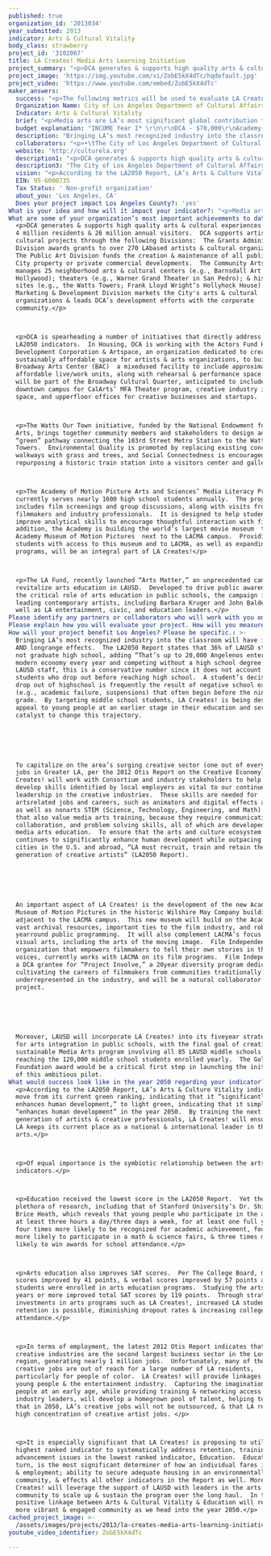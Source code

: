 ```yaml
---
published: true
organization_id: '2013034'
year_submitted: 2013
indicator: Arts & Cultural Vitality
body_class: strawberry
project_id: '3102067'
title: LA Creates! Media Arts Learning Initiative
project_summary: "<p>DCA generates & supports high quality arts & cultural experiences for LA’s 4 million residents & 26 million annual visitors.  DCA supports artists & cultural projects through the following Divisions:  The Grants Administration Division awards grants to over 270 LA-based artists & cultural organizations.  The Public Art Division funds the creation & maintenance of all public art on City property or private commercial developments.  The Community Arts Division manages 25 neighborhood arts & cultural centers (e.g., Barnsdall Art Park in Hollywood); theaters (e.g., Warner Grand Theater in San Pedro); & historic sites (e.g., the Watts Towers; Frank Lloyd Wright’s Hollyhock House).  DCA’s Marketing & Development Division markets the City's arts & cultural organizations & leads DCA’s development efforts with the corporate community.</p>\r\n<p>DCA is spearheading a number of initiatives that directly address the LA2050 indicators.  In Housing, DCA is working with the Actors Fund Housing Development Corporation & Artspace, an organization dedicated to creating sustainably affordable space for artists & arts organizations, to build the Broadway Arts Center (BAC) - a mixed-used facility to include approximately 100 affordable live/work units, along with rehearsal & performance space.  The BAC will be part of the Broadway Cultural Quarter, anticipated to include a downtown campus for CalArts’ MFA Theater program, creative industry incubator space, and upper-floor offices for creative businesses and startups.  </p>\r\n<p>The Watts Our Town initiative, funded by the National Endowment for the Arts, brings together community members and stakeholders to design an artistic “green” pathway connecting the 103rd Street Metro Station to the Watts Towers.  Environmental Quality is promoted by replacing existing concrete walkways with grass and trees, and Social Connectedness is encouraged by repurposing a historic train station into a visitors center and gallery.</p>\r\n<p>The Academy of Motion Picture Arts and Sciences’ Media Literacy Program currently serves nearly 1600 high school students annually.  The program includes film screenings and group discussions, along with visits from filmmakers and industry professionals.  It is designed to help students improve analytical skills to encourage thoughtful interaction with film.  In addition, the Academy is building the world’s largest movie museum - the Academy Museum of Motion Pictures - next to the LACMA campus.  Providing students with access to this museum and to LACMA, as well as expanding to programs, will be an integral part of LA Creates!</p>\r\n<p>The LA Fund, recently launched “Arts Matter,” an unprecedented campaign to revitalize arts education in LAUSD.  Developed to drive public awareness for the critical role of arts education in public schools, the campaign includes leading contemporary artists, including Barbara Kruger and John Baldessari, as well as LA entertainment, civic, and education leaders.</p>"
project_image: 'https://img.youtube.com/vi/ZobE5kX4dTc/hqdefault.jpg'
project_video: 'https://www.youtube.com/embed/ZobE5kX4dTc'
maker_answers:
  success: "<p>The following metrics will be used to evaluate LA Creates!  </p>\r\n \r\n<p>•\tControlled Pre/Post Assessment of students will be made to understand if the LA Creates! model of project-based film study helps students learn more effectively.  LA Creates! program efficacy will be evaluated based on a review of quantifiable data, such as attendance, test scores, and completed work assignments.</p>\r\n\r\n<p>•\tTeacher, student, and parent surveys will measure interest in and satisfaction with the LA Creates! program.  Teachers will also be surveyed on the level of student engagement during the course, and students will be surveyed about skills learned.</p>\r\n\r\n<p>•\tQuality reviews will include a set of “judging\" rubrics to be developed by expert panels comprised of members from the film industry and education leaders in order to evaluate students’ work for specific elements of the lesson plans.  For example, professional story board editors will be used to help ensure that if story boarding is used in a class, students are doing it at the appropriate age-level.   If the ultimate class project is a short-film, each area of the work would be evaluated (i.e., editing, lighting, set design, etc.) in order to determine a benchmark for student performance and expectations.</p>\r\n\r\n<p>At the end of the Year I of the pilot program, an initial evaluation will be conducted to determine the plan’s efficacy and make corrections as needed.  A final evaluation will be made at the end of the five-year program. </p>\r\n \r\n<p>The program’s ultimate success will be measured based on the ability of LA Creates! to achieve the following identified outcomes:</p>\r\n \r\n<p>•\tDevelop LAUSD's first film-based middle school course of study that integrates core subjects with the creative process and applications of film making.</p>\r\n\r\n<p>•\tDemonstrate that LA Creates!’ in-school programming has a strong impact on students, based on quantifiable data from the above metrics.</p>\r\n\r\n<p>•\tProve that this course of study can be successfully replicated in underserved communities throughout LA County.</p>\r\n\r\n<p>•\tDevelop a set of lesson plans for LA Creates! that is aligned to the Common Core State Standards, LAUSD's English Language Learners Master Plan, and a new teacher evaluation system that is currently being developed by LAUSD.  These lessons will be part of an approved LAUSD full-year middle school course description for media arts.  In addition, individual lessons will be written to focus on arts integration throughout the school, taught in collaboration with non-arts teachers, to aid meaningful learning in all subject areas.</p>\r\n\r\n<p>•\tLeverage the support of LAUSD with artists and leaders in LA's arts and culture community to advance and sustain LA Creates!</p>"
  Organization Name: City of Los Angeles Department of Cultural Affairs
  Indicator: Arts & Cultural Vitality
  brief: "<p>Media arts are LA’s most significant global contribution to arts and culture and the region’s leading economic driver.  In the LA2050 Report, Arts and Cultural Vitality is the only indicator out of eight found to significantly enhance quality of life, earning the Report’s highest ranking.  Yet, while noted economist Ann Markusen calls LA “America’s Artist Super City,” LA’s young people lack the access and opportunity to enter the creative industries. This is especially true for people of color, who make up 91% of students in the Los Angeles Unified School District (LAUSD Fingertip Facts, 11/12).</p>\r\n<p>•\tThe question: How do we ensure LA’s young people will develop creativity while gaining access to current & next-generation skills & tools? </p>\r\n<p>•\tThe answer: LA Creates! Media Arts Learning Initiative.\r\n<p>Media arts are particularly motivating to today’s digitally-connected youth.  Media arts encompass art created with new media technologies, including digital moviemaking, computer graphics, computer animation, virtual art, interactive art, video games, & computer robotics.  The core concept of LA Creates! is for students to develop technical & critical-thinking skills, integrating the arts into core subject areas, while unleashing creativity through media arts learning.</p>\r\n<p>LA Creates! was developed by a consortium (the Consortium) headed by the City of Los Angeles Department of Cultural Affairs (DCA) in partnership with the Academy of Motion Picture Arts & Sciences (the Academy); LAUSD; The LA Fund for Public Education (LA Fund); Los Angeles County Museum of Art (LACMA); & California Institute of the Arts (CalArts). We will be expanding to include UCLA’s School of the Arts & Architecture; School of Theater, Film, & Television; Hammer Museum; & Film Independent.  LA Creates! will use the Report’s most positive indicator, Arts & Cultural Vitality, to address its lowest, Education.  As the Report posits, educational achievement impacts all other indicators, from Income & Employment to Housing, Health, & Social Connectedness.</p>\r\n<p>LA Creates! consists of three components:</p>\r\n<p>•A pilot Digital Moviemaking Program will build on the work of two LAUSD middle schools, Millikan in the San Fernando Valley & Bancroft in Hollywood, which already have existing film academies.  The two primary instructors from these schools will work with the Consortium to initiate similar programs in two to three middle schools in underserved LA communities in Year II. In subsequent years of the five-year pilot, two or more schools will be added annually.  Working with the film industry to obtain in-kind equipment donations, as well as to make some purchases, LA Creates! will equip each school with a media arts lab with the cameras & computers necessary to create films/videos.</p>\r\n<p>For LA Creates! elective course film teachers will work with generalist teachers of core subjects at each school, integrating the media arts to teach English, math, history, & the sciences. Students will learn how to tell personal & community stories, building Social Connectedness, another LA2050 indicator, while also strengthening competency in technical skills that will better prepare them to gain Employment, the second lowest ranked indicator.</p>\r\n<p>•The Academy, known throughout the world for its Oscars© ceremony, is expanding its Media Literacy Program to a new 14,000 sq. ft. facility in Hollywood that will, in Year I: (1) involve 10 local schools in after-school programs, and (2) serve as a training center for LAUSD film and generalist teachers involved in the LAUSD Digital Moviemaking Program.</p>\r\n<p>The Academy will involve its vast network of Academy members and industry professionals as guest teachers to inspire the students and help promote the program. The Academy will also work with the Consortium to develop a curriculum aimed at middle school students.\r\n<p>Studios such as Sony Pictures, with which DCA has had a 10-year partnership, the “Sony Pictures Media Arts Program,” which teaches middle school students animation in five centers around the City, donates state of the art equipment regularly. Sony will be asked to make similar donations to LA Creates!, as will other industry leaders.\r\n<p>•Finally, the goal of LA Creates! is to be integrated into a new LAUSD five-year strategic plan for arts education that is currently being developed by LAUSD’s Arts Education Branch with funding support from The LA Fund. After the initial five-year in-school pilot program is complete, if approved by LAUSD and the Board of Education, the program would be supported by LAUSD in the long-term, in coordination with the Academy's Media Literacy Program.</p>\r\n<p>LA should have the most far-reaching and thorough media arts education program in the U.S.; our mission is to create and implement a quality program that becomes an integral part of every LAUSD middle school student’s experience, inspiring students, teachers, and families.</p>"
  budget explanation: "INCOME Year I* \r\n\r\nDCA - $70,000\r\nAcademy - $207,500\r\nLA Fund - $35,000\r\nLAUSD Donated Equipment\t- $100,000\r\nGoldhirsh Fdn. REQUEST - $100,000\r\nTOTAL Icome Year I -  $512,500\t\t\t\t\r\n\r\nINCOME Years I-V*\r\nDCA - $350,000\r\nAcademy - $1,207,500\r\nLA Fund – TBD\r\nLAUSD Donated Equipment - $500,000\r\nGoldhirsh Foundation Request - $100,000\r\nTOTAL Income Years I-V- $2,157,500\r\n\r\n*Figures do not include additional in-kind contributions from Consortium members.  We budgeted $143,000 in equipment ($100,000 in donations and $43,000 cash expenditures) in Year I to equip five initial schools for Year II implementation.  Equipment will be provided by film industry entities. LA Fund cannot commit additional funds at this time, but will consider future appropriations.\r\n\r\nEXPENSES Year I*\r\nLA Creates! Manager (DCA contracted) - $60,000\r\n\r\nTOTAL Expenses Year I DCA - $60,000\r\n\r\nEXPENSES Years I-V*\r\nLA Creates! Manager (DCA contracted) - $300,000\r\n\r\nTOTAL Expenses Years I-V DCA - $300,000\r\n\r\n\r\nEXPENSES Year I*\r\n\r\nLAUSD Training 2 Teachers/school X 5 schools @ $30/hr. X 6 hrs./day X 15 days (3 weeks) - $27,000\r\n\r\nTrainers 2 @ $50/hr. X 8 hrs. /day X 15 days (3 weeks) -  $12,000\r\n\r\nEquipment Purchases @ $28,600/school X 5 schools - $143,000\r\n\r\nCurriculum Development  - $10,000\r\n\r\nPrinting/Marketing - $7,500\r\n\r\nJanitorial Services for Trainings @ $200/day x 15 days (3 weeks) - $3,000\r\n\r\nTOTALYEAR I LAUSD - $202,500\r\n\r\nEXPENSES Years I-V*\r\n\r\nLAUSD Training  - $135,000\r\n\r\nTrainers 2 @ $12,000/year - $60,000\r\n\r\nEquipment Purchases @ $28,600/school X 14 schools - $400,400\r\n\r\nCurriculum Dev. - $10,000\r\n\r\nPrinting/Marketing  - $7,500\r\n\r\nJanitorial Services for Trainings @ $3,000/year - $15,000\r\n\r\nTOTAL Years I-V LAUSD - $627,900\r\n\r\n--\r\n\r\nEXPENSES Year I*\r\n\r\nAcademy Media Literacy Staff - $51,050\r\n\r\nHonorarium Academy Artists - $28,500\r\n\r\nCurriculum Development - $10,000 \r\n\r\nPrinting/Marketing - $7,500\r\n\r\nStudent Hospitality (no grant funds used) - $50,000\r\n\r\nEquipment - $50,000\r\n\r\nFacility Costs - $25,000\r\n\r\nBusing - $ 25,000\r\n\r\nLicense Fees - $2,500\r\n\r\nPostage - $450\r\n\r\nTOTAL Year I ACADEMY - $250,000\r\n\r\nEXPENSES Years I-V* \r\n\r\nAcademy Media Literacy Staff - $255,250\r\n\r\nHonorarium - $142,500\r\n\r\nCurriculum Dev. - $10,000\r\n\r\nPrinting/Marketing - $17,100\r\n\r\nHospitality - $250,000\r\n\r\nEquipment - $250,000\r\n\r\nFacility Costs - $165,000\r\n\r\nBusing - $125,000\r\n\r\nLicense Fees - $12,500\r\n\r\nPostage - $2,250\r\n\r\nTotal Years I-V ACADEMY - $1,229,600\r\n\r\nGRAND TOTAL Year I -  $512,500\r\n\r\nGrand TOTAL Years I-V - $2,157,500 \r\n\r\nIf LA2050 funds are awarded, the Consortium will have $512,500, including $100,000 projected as in-kind equipment contributions, for Year I to create the structure and develop curriculum materials needed to successfully launch LA Creates!  Also, Year I funds will be used to scale-up the Academy’s Media Literacy program and create professional development materials and classes for LAUSD teachers.\r\n"
  description: "Bringing LA’s most recognized industry into the classroom will have immediate AND long-range effects.  The LA2050 Report states that 36% of LAUSD students do not graduate high school, adding “That’s up to 20,000 Angelenos entering the modern economy every year and competing without a high school degree.”  Per LAUSD staff, this is a conservative number since it does not account for students who drop out before reaching high school.  A student’s decision to drop out of high-school is frequently the result of negative school experiences (e.g., academic failure, suspensions) that often begin before the ninth grade.  By targeting middle school students, LA Creates! is being designed to appeal to young people at an earlier stage in their education and serve as a catalyst to change this trajectory.\r\n\r\nTo capitalize on the area’s surging creative sector (one out of every eight jobs in Greater LA, per the 2012 Otis Report on the Creative Economy), LA Creates! will work with Consortium and industry stakeholders to help students develop skills identified by local employers as vital to our continued leadership in the creative industries.  These skills are needed for arts-related jobs and careers, such as animators and digital effects artists, as well as non-arts STEM (Science, Technology, Engineering, and Math) careers that also value media arts training, because they require communication, collaboration, and problem solving skills, all of which are developed through media arts education.  To ensure that the arts and culture ecosystem in LA continues to significantly enhance human development while outpacing other cities in the U.S. and abroad, “LA must recruit, train and retain the next generation of creative artists” (LA2050 Report). \r\n\r\nAn important aspect of LA Creates! is the development of the new Academy Museum of Motion Pictures in the historic Wilshire May Company building, adjacent to the LACMA campus.  This new museum will build on the Academy’s vast archival resources, important ties to the film industry, and robust year-round public programming.  It will also complement LACMA’s focus on the visual arts, including the arts of the moving image.  Film Independent, an organization that empowers filmmakers to tell their own stories in their own voices, currently works with LACMA on its film programs.  Film Independent is a DCA grantee for “Project Involve,” a 20-year diversity program dedicated to cultivating the careers of filmmakers from communities traditionally underrepresented in the industry, and will be a natural collaborator for this project.\r\n\r\nMoreover, LAUSD will incorporate LA Creates! into its five-year strategic plan for arts integration in public schools, with the final goal of creating a sustainable Media Arts program involving all 85 LAUSD middle schools and reaching the 120,000 middle school students enrolled yearly.  The Goldhirsh Foundation award would be a critical first step in launching the initial year of this ambitious pilot."
  collaborators: "<p>•\tThe City of Los Angeles Department of Cultural Affairs</p>\r\n<p>•\tThe Los Angeles Unified School District</p>\r\n<p>•\tThe Los Angeles Fund for Public Education</p>\r\n<p>•\tThe Academy of Motion Picture Arts and Sciences</p>\r\n<p>•\tThe California Institute of the Arts</p>\r\n<p>•\tThe Los Angeles County Museum of Art</p>\r\n<p>•\tUCLA School of the Arts and Architecture; UCLA School of Theater, Film, and Television; and the Hammer Museum</p>\r\n<p>•\tFilm Independent</p>\r\n<p>•\tArts for LA, the region’s arts advocacy organization, will incorporate LA Creates! into its Arts Education advocacy efforts.</p>"
  website: 'http://culturela.org'
  description1: "<p>DCA generates & supports high quality arts & cultural experiences for LA’s 4 million residents & 26 million annual visitors.  DCA supports artists & cultural projects through the following Divisions:  The Grants Administration Division awards grants to over 270 LA-based artists & cultural organizations.  The Public Art Division funds the creation & maintenance of all public art on City property or private commercial developments.  The Community Arts Division manages 25 neighborhood arts & cultural centers (e.g., Barnsdall Art Park in Hollywood); theaters (e.g., Warner Grand Theater in San Pedro); & historic sites (e.g., the Watts Towers; Frank Lloyd Wright’s Hollyhock House).  DCA’s Marketing & Development Division markets the City's arts & cultural organizations & leads DCA’s development efforts with the corporate community.</p>\r\n<p>DCA is spearheading a number of initiatives that directly address the LA2050 indicators.  In Housing, DCA is working with the Actors Fund Housing Development Corporation & Artspace, an organization dedicated to creating sustainably affordable space for artists & arts organizations, to build the Broadway Arts Center (BAC) - a mixed-used facility to include approximately 100 affordable live/work units, along with rehearsal & performance space.  The BAC will be part of the Broadway Cultural Quarter, anticipated to include a downtown campus for CalArts’ MFA Theater program, creative industry incubator space, and upper-floor offices for creative businesses and startups.  </p>\r\n<p>The Watts Our Town initiative, funded by the National Endowment for the Arts, brings together community members and stakeholders to design an artistic “green” pathway connecting the 103rd Street Metro Station to the Watts Towers.  Environmental Quality is promoted by replacing existing concrete walkways with grass and trees, and Social Connectedness is encouraged by repurposing a historic train station into a visitors center and gallery.</p>\r\n<p>The Academy of Motion Picture Arts and Sciences’ Media Literacy Program currently serves nearly 1600 high school students annually.  The program includes film screenings and group discussions, along with visits from filmmakers and industry professionals.  It is designed to help students improve analytical skills to encourage thoughtful interaction with film.  In addition, the Academy is building the world’s largest movie museum - the Academy Museum of Motion Pictures - next to the LACMA campus.  Providing students with access to this museum and to LACMA, as well as expanding to programs, will be an integral part of LA Creates!</p>\r\n<p>The LA Fund, recently launched “Arts Matter,” an unprecedented campaign to revitalize arts education in LAUSD.  Developed to drive public awareness for the critical role of arts education in public schools, the campaign includes leading contemporary artists, including Barbara Kruger and John Baldessari, as well as LA entertainment, civic, and education leaders.</p>"
  description3: "The City of Los Angeles Department of Cultural Affairs is the only LA City department whose mission is to support artists and arts organizations in LA, and therefore has no direct competition.  DCA supports the non-profit arts sector and is increasingly working with the creative industries in an effort to grow and deepen LA’s creative economy and make it more accessible to a more diverse group of Angelenos.\r\n\r\nAs is evident from the significant and critical partners that make up the Consortium, DCA understands and acknowledges that planning and implementing an ambitious initiative such as LA Creates! require a dedicated and committed group of stakeholders.\r\n\r\nDCA, The LA Fund, LACMA, and Arts for LA also have strong working relationships with DCA’s sister agency, the LA County Arts Commission, which oversees Arts for All, an initiative designed to increase the overall capacity of LAUSD schools to implement arts education. We will reach out to Arts for All and LA County Arts Commission leaders to explore partnership opportunities."
  vision: "<p>According to the LA2050 Report, LA’s Arts & Culture Vitality indicator will move from its current green ranking, indicating that it “significantly enhances human development,” to light green, indicating that it simply “enhances human development” in the year 2050.  By training the next generation of artists & creative professionals, LA Creates! will ensure that LA keeps its current place as a national & international leader in the arts.</p>\r\n<p>Of equal importance is the symbiotic relationship between the arts & other indicators.</p>\r\n<p>Education received the lowest score in the LA2050 Report.  Yet there is a plethora of research, including that of Stanford University’s Dr. Shirley Brice Heath, which reveals that young people who participate in the arts for at least three hours a day/three days a week, for at least one full year, are four times more likely to be recognized for academic achievement, four times more likely to participate in a math & science fairs, & three times more likely to win awards for school attendance.</p>\r\n<p>Arts education also improves SAT scores.  Per The College Board, math SAT scores improved by 41 points, & verbal scores improved by 57 points after students were enrolled in arts education programs.  Studying the arts for four years or more improved total SAT scores by 119 points.  Through strategic investments in arts programs such as LA Creates!, increased LA student retention is possible, diminishing dropout rates & increasing college attendance.</p>\r\n<p>In terms of employment, the latest 2012 Otis Report indicates that the creative industries are the second largest business sector in the Los Angeles region, generating nearly 1 million jobs.  Unfortunately, many of these creative jobs are out of reach for a large number of LA residents, particularly for people of color.  LA Creates! will provide linkages between young people & the entertainment industry.  Capturing the imagination of young people at an early age, while providing training & networking access to industry leaders, will develop a homegrown pool of talent, helping to ensure that in 2050, LA’s creative jobs will not be outsourced, & that LA retains a high concentration of creative artist jobs. </p>\r\n<p>It is especially significant that LA Creates! is proposing to utilize the highest ranked indicator to systematically address retention, training, & advancement issues in the lowest ranked indicator, Education.  Education, in turn, is the most significant determiner of how an individual fares in income & employment; ability to secure adequate housing in an environmentally secure community, & effects all other indicators in the Report as well. Moreover, LA Creates! will leverage the support of LAUSD with leaders in the arts & culture community to scale up & sustain the program over the long haul.  In turn, this positive linkage between Arts & Cultural Vitality & Education will result in a more vibrant & engaged community as we head into the year 2050.</p>"
  EIN: 95-6000735
  Tax Status: ' Non-profit organization'
  about_you: 'Los Angeles, CA'
  Does your project impact Los Angeles County?: 'yes'
What is your idea and how will it impact your indicator?: "<p>Media arts are LA’s most significant global contribution to arts and culture and the region’s leading economic driver.  In the LA2050 Report, Arts and Cultural Vitality is the only indicator out of eight found to significantly enhance quality of life, earning the Report’s highest ranking.  Yet, while noted economist Ann Markusen calls LA “America’s Artist Super City,” LA’s young people lack the access and opportunity to enter the creative industries. This is especially true for people of color, who make up 91% of students in the Los Angeles Unified School District (LAUSD Fingertip Facts, 11/12).</p>\n\n\n<p>*\tThe question: How do we ensure LA’s young people will develop creativity while gaining access to current & nextgeneration skills & tools? </p>\n\n\n<p>*\tThe answer: LA Creates! Media Arts Learning Initiative.\n\n\n<p>Media arts are particularly motivating to today’s digitallyconnected youth.  Media arts encompass art created with new media technologies, including digital moviemaking, computer graphics, computer animation, virtual art, interactive art, video games, & computer robotics.  The core concept of LA Creates! is for students to develop technical & criticalthinking skills, integrating the arts into core subject areas, while unleashing creativity through media arts learning.</p>\n\n\n<p>LA Creates! was developed by a consortium (the Consortium) headed by the City of Los Angeles Department of Cultural Affairs (DCA) in partnership with the Academy of Motion Picture Arts & Sciences (the Academy); LAUSD; The LA Fund for Public Education (LA Fund); Los Angeles County Museum of Art (LACMA); & California Institute of the Arts (CalArts). We will be expanding to include UCLA’s School of the Arts & Architecture; School of Theater, Film, & Television; Hammer Museum; & Film Independent.  LA Creates! will use the Report’s most positive indicator, Arts & Cultural Vitality, to address its lowest, Education.  As the Report posits, educational achievement impacts all other indicators, from Income & Employment to Housing, Health, & Social Connectedness.</p>\n\n\n<p>LA Creates! consists of three components:</p>\n\n\n<p>*A pilot Digital Moviemaking Program will build on the work of two LAUSD middle schools, Millikan in the San Fernando Valley & Bancroft in Hollywood, which already have existing film academies.  The two primary instructors from these schools will work with the Consortium to initiate similar programs in two to three middle schools in underserved LA communities in Year II. In subsequent years of the fiveyear pilot, two or more schools will be added annually.  Working with the film industry to obtain inkind equipment donations, as well as to make some purchases, LA Creates! will equip each school with a media arts lab with the cameras & computers necessary to create films/videos.</p>\n\n\n<p>For LA Creates! elective course film teachers will work with generalist teachers of core subjects at each school, integrating the media arts to teach English, math, history, & the sciences. Students will learn how to tell personal & community stories, building Social Connectedness, another LA2050 indicator, while also strengthening competency in technical skills that will better prepare them to gain Employment, the second lowest ranked indicator.</p>\n\n\n<p>*The Academy, known throughout the world for its OscarsÂ© ceremony, is expanding its Media Literacy Program to a new 14,000 sq. ft. facility in Hollywood that will, in Year I: (1) involve 10 local schools in afterschool programs, and (2) serve as a training center for LAUSD film and generalist teachers involved in the LAUSD Digital Moviemaking Program.</p>\n\n\n<p>The Academy will involve its vast network of Academy members and industry professionals as guest teachers to inspire the students and help promote the program. The Academy will also work with the Consortium to develop a curriculum aimed at middle school students.\n\n\n<p>Studios such as Sony Pictures, with which DCA has had a 10year partnership, the “Sony Pictures Media Arts Program,” which teaches middle school students animation in five centers around the City, donates state of the art equipment regularly. Sony will be asked to make similar donations to LA Creates!, as will other industry leaders.\n\n\n<p>*Finally, the goal of LA Creates! is to be integrated into a new LAUSD fiveyear strategic plan for arts education that is currently being developed by LAUSD’s Arts Education Branch with funding support from The LA Fund. After the initial fiveyear inschool pilot program is complete, if approved by LAUSD and the Board of Education, the program would be supported by LAUSD in the longterm, in coordination with the Academy's Media Literacy Program.</p>\n\n\n<p>LA should have the most farreaching and thorough media arts education program in the U.S.; our mission is to create and implement a quality program that becomes an integral part of every LAUSD middle school student’s experience, inspiring students, teachers, and families.</p>"
What are some of your organization’s most important achievements to date?: >-
  <p>DCA generates & supports high quality arts & cultural experiences for LA’s
  4 million residents & 26 million annual visitors.  DCA supports artists &
  cultural projects through the following Divisions:  The Grants Administration
  Division awards grants to over 270 LAbased artists & cultural organizations. 
  The Public Art Division funds the creation & maintenance of all public art on
  City property or private commercial developments.  The Community Arts Division
  manages 25 neighborhood arts & cultural centers (e.g., Barnsdall Art Park in
  Hollywood); theaters (e.g., Warner Grand Theater in San Pedro); & historic
  sites (e.g., the Watts Towers; Frank Lloyd Wright’s Hollyhock House).  DCA’s
  Marketing & Development Division markets the City's arts & cultural
  organizations & leads DCA’s development efforts with the corporate
  community.</p>



  <p>DCA is spearheading a number of initiatives that directly address the
  LA2050 indicators.  In Housing, DCA is working with the Actors Fund Housing
  Development Corporation & Artspace, an organization dedicated to creating
  sustainably affordable space for artists & arts organizations, to build the
  Broadway Arts Center (BAC)  a mixedused facility to include approximately 100
  affordable live/work units, along with rehearsal & performance space.  The BAC
  will be part of the Broadway Cultural Quarter, anticipated to include a
  downtown campus for CalArts’ MFA Theater program, creative industry incubator
  space, and upperfloor offices for creative businesses and startups.  </p>



  <p>The Watts Our Town initiative, funded by the National Endowment for the
  Arts, brings together community members and stakeholders to design an artistic
  “green” pathway connecting the 103rd Street Metro Station to the Watts
  Towers.  Environmental Quality is promoted by replacing existing concrete
  walkways with grass and trees, and Social Connectedness is encouraged by
  repurposing a historic train station into a visitors center and gallery.</p>



  <p>The Academy of Motion Picture Arts and Sciences’ Media Literacy Program
  currently serves nearly 1600 high school students annually.  The program
  includes film screenings and group discussions, along with visits from
  filmmakers and industry professionals.  It is designed to help students
  improve analytical skills to encourage thoughtful interaction with film.  In
  addition, the Academy is building the world’s largest movie museum  the
  Academy Museum of Motion Pictures  next to the LACMA campus.  Providing
  students with access to this museum and to LACMA, as well as expanding to
  programs, will be an integral part of LA Creates!</p>



  <p>The LA Fund, recently launched “Arts Matter,” an unprecedented campaign to
  revitalize arts education in LAUSD.  Developed to drive public awareness for
  the critical role of arts education in public schools, the campaign includes
  leading contemporary artists, including Barbara Kruger and John Baldessari, as
  well as LA entertainment, civic, and education leaders.</p>
Please identify any partners or collaborators who will work with you on this project.: "<p>*\tThe City of Los Angeles Department of Cultural Affairs</p>\n\n\n<p>*\tThe Los Angeles Unified School District</p>\n\n\n<p>*\tThe Los Angeles Fund for Public Education</p>\n\n\n<p>*\tThe Academy of Motion Picture Arts and Sciences</p>\n\n\n<p>*\tThe California Institute of the Arts</p>\n\n\n<p>*\tThe Los Angeles County Museum of Art</p>\n\n\n<p>*\tUCLA School of the Arts and Architecture; UCLA School of Theater, Film, and Television; and the Hammer Museum</p>\n\n\n<p>*\tFilm Independent</p>\n\n\n<p>*\tArts for LA, the region’s arts advocacy organization, will incorporate LA Creates! into its Arts Education advocacy efforts.</p>"
Please explain how you will evaluate your project. How will you measure success?: "<p>The following metrics will be used to evaluate LA Creates!  </p>\n\n\n \n\n\n<p>*\tControlled Pre/Post Assessment of students will be made to understand if the LA Creates! model of projectbased film study helps students learn more effectively.  LA Creates! program efficacy will be evaluated based on a review of quantifiable data, such as attendance, test scores, and completed work assignments.</p>\n\n\n\n\n\n<p>*\tTeacher, student, and parent surveys will measure interest in and satisfaction with the LA Creates! program.  Teachers will also be surveyed on the level of student engagement during the course, and students will be surveyed about skills learned.</p>\n\n\n\n\n\n<p>*\tQuality reviews will include a set of “judging\" rubrics to be developed by expert panels comprised of members from the film industry and education leaders in order to evaluate students’ work for specific elements of the lesson plans.  For example, professional story board editors will be used to help ensure that if story boarding is used in a class, students are doing it at the appropriate agelevel.   If the ultimate class project is a shortfilm, each area of the work would be evaluated (i.e., editing, lighting, set design, etc.) in order to determine a benchmark for student performance and expectations.</p>\n\n\n\n\n\n<p>At the end of the Year I of the pilot program, an initial evaluation will be conducted to determine the plan’s efficacy and make corrections as needed.  A final evaluation will be made at the end of the fiveyear program. </p>\n\n\n \n\n\n<p>The program’s ultimate success will be measured based on the ability of LA Creates! to achieve the following identified outcomes:</p>\n\n\n \n\n\n<p>*\tDevelop LAUSD's first filmbased middle school course of study that integrates core subjects with the creative process and applications of film making.</p>\n\n\n\n\n\n<p>*\tDemonstrate that LA Creates!’ inschool programming has a strong impact on students, based on quantifiable data from the above metrics.</p>\n\n\n\n\n\n<p>*\tProve that this course of study can be successfully replicated in underserved communities throughout LA County.</p>\n\n\n\n\n\n<p>*\tDevelop a set of lesson plans for LA Creates! that is aligned to the Common Core State Standards, LAUSD's English Language Learners Master Plan, and a new teacher evaluation system that is currently being developed by LAUSD.  These lessons will be part of an approved LAUSD fullyear middle school course description for media arts.  In addition, individual lessons will be written to focus on arts integration throughout the school, taught in collaboration with nonarts teachers, to aid meaningful learning in all subject areas.</p>\n\n\n\n\n\n<p>*\tLeverage the support of LAUSD with artists and leaders in LA's arts and culture community to advance and sustain LA Creates!</p>"
How will your project benefit Los Angeles? Please be specific.: >-
  Bringing LA’s most recognized industry into the classroom will have immediate
  AND longrange effects.  The LA2050 Report states that 36% of LAUSD students do
  not graduate high school, adding “That’s up to 20,000 Angelenos entering the
  modern economy every year and competing without a high school degree.”  Per
  LAUSD staff, this is a conservative number since it does not account for
  students who drop out before reaching high school.  A student’s decision to
  drop out of highschool is frequently the result of negative school experiences
  (e.g., academic failure, suspensions) that often begin before the ninth
  grade.  By targeting middle school students, LA Creates! is being designed to
  appeal to young people at an earlier stage in their education and serve as a
  catalyst to change this trajectory.






  To capitalize on the area’s surging creative sector (one out of every eight
  jobs in Greater LA, per the 2012 Otis Report on the Creative Economy), LA
  Creates! will work with Consortium and industry stakeholders to help students
  develop skills identified by local employers as vital to our continued
  leadership in the creative industries.  These skills are needed for
  artsrelated jobs and careers, such as animators and digital effects artists,
  as well as nonarts STEM (Science, Technology, Engineering, and Math) careers
  that also value media arts training, because they require communication,
  collaboration, and problem solving skills, all of which are developed through
  media arts education.  To ensure that the arts and culture ecosystem in LA
  continues to significantly enhance human development while outpacing other
  cities in the U.S. and abroad, “LA must recruit, train and retain the next
  generation of creative artists” (LA2050 Report). 






  An important aspect of LA Creates! is the development of the new Academy
  Museum of Motion Pictures in the historic Wilshire May Company building,
  adjacent to the LACMA campus.  This new museum will build on the Academy’s
  vast archival resources, important ties to the film industry, and robust
  yearround public programming.  It will also complement LACMA’s focus on the
  visual arts, including the arts of the moving image.  Film Independent, an
  organization that empowers filmmakers to tell their own stories in their own
  voices, currently works with LACMA on its film programs.  Film Independent is
  a DCA grantee for “Project Involve,” a 20year diversity program dedicated to
  cultivating the careers of filmmakers from communities traditionally
  underrepresented in the industry, and will be a natural collaborator for this
  project.






  Moreover, LAUSD will incorporate LA Creates! into its fiveyear strategic plan
  for arts integration in public schools, with the final goal of creating a
  sustainable Media Arts program involving all 85 LAUSD middle schools and
  reaching the 120,000 middle school students enrolled yearly.  The Goldhirsh
  Foundation award would be a critical first step in launching the initial year
  of this ambitious pilot.
What would success look like in the year 2050 regarding your indicator?: >-
  <p>According to the LA2050 Report, LA’s Arts & Culture Vitality indicator will
  move from its current green ranking, indicating that it “significantly
  enhances human development,” to light green, indicating that it simply
  “enhances human development” in the year 2050.  By training the next
  generation of artists & creative professionals, LA Creates! will ensure that
  LA keeps its current place as a national & international leader in the
  arts.</p>



  <p>Of equal importance is the symbiotic relationship between the arts & other
  indicators.</p>



  <p>Education received the lowest score in the LA2050 Report.  Yet there is a
  plethora of research, including that of Stanford University’s Dr. Shirley
  Brice Heath, which reveals that young people who participate in the arts for
  at least three hours a day/three days a week, for at least one full year, are
  four times more likely to be recognized for academic achievement, four times
  more likely to participate in a math & science fairs, & three times more
  likely to win awards for school attendance.</p>



  <p>Arts education also improves SAT scores.  Per The College Board, math SAT
  scores improved by 41 points, & verbal scores improved by 57 points after
  students were enrolled in arts education programs.  Studying the arts for four
  years or more improved total SAT scores by 119 points.  Through strategic
  investments in arts programs such as LA Creates!, increased LA student
  retention is possible, diminishing dropout rates & increasing college
  attendance.</p>



  <p>In terms of employment, the latest 2012 Otis Report indicates that the
  creative industries are the second largest business sector in the Los Angeles
  region, generating nearly 1 million jobs.  Unfortunately, many of these
  creative jobs are out of reach for a large number of LA residents,
  particularly for people of color.  LA Creates! will provide linkages between
  young people & the entertainment industry.  Capturing the imagination of young
  people at an early age, while providing training & networking access to
  industry leaders, will develop a homegrown pool of talent, helping to ensure
  that in 2050, LA’s creative jobs will not be outsourced, & that LA retains a
  high concentration of creative artist jobs. </p>



  <p>It is especially significant that LA Creates! is proposing to utilize the
  highest ranked indicator to systematically address retention, training, &
  advancement issues in the lowest ranked indicator, Education.  Education, in
  turn, is the most significant determiner of how an individual fares in income
  & employment; ability to secure adequate housing in an environmentally secure
  community, & effects all other indicators in the Report as well. Moreover, LA
  Creates! will leverage the support of LAUSD with leaders in the arts & culture
  community to scale up & sustain the program over the long haul.  In turn, this
  positive linkage between Arts & Cultural Vitality & Education will result in a
  more vibrant & engaged community as we head into the year 2050.</p>
cached_project_image: >-
  /assets/images/projects/2013/la-creates-media-arts-learning-initiative/img.youtube.com/vi/ZobE5kX4dTc/hqdefault.jpg
youtube_video_identifier: ZobE5kX4dTc

---
```

